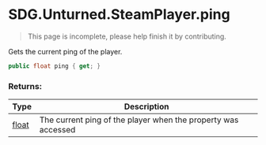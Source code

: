 # SDG.Unturned.SteamPlayer.ping

> This page is incomplete, please help finish it by contributing.

Gets the current ping of the player.

```c#
public float ping { get; }
```

### Returns:

Type | Description
------------ | -------------
[float](https://docs.microsoft.com/en-us/dotnet/api/system.single?view=netframework-3.5) | The current ping of the player when the property was accessed